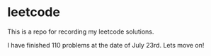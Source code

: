 # leetcode
This is a repo for recording my leetcode solutions.

I have finished 110 problems at the date of July 23rd. 
Lets move on!

